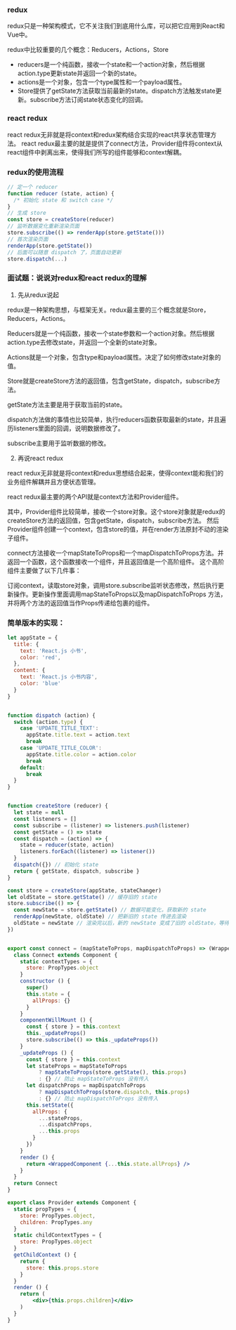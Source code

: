 ### redux
redux只是一种架构模式，它不关注我们到底用什么库，可以把它应用到React和Vue中。


redux中比较重要的几个概念：Reducers，Actions，Store
- reducers是一个纯函数，接收一个state和一个action对象，然后根据action.type更新state并返回一个新的state。
- actions是一个对象，包含一个type属性和一个payload属性。
- Store提供了getState方法获取当前最新的state。dispatch方法触发state更新。subscribe方法订阅state状态变化的回调。

### react redux
react redux无非就是将context和redux架构结合实现的react共享状态管理方法。
react redux最主要的就是提供了connect方法，Provider组件将context从react组件中剥离出来，使得我们所写的组件能够和context解耦。

### redux的使用流程
```js
// 定一个 reducer
function reducer (state, action) {
  /* 初始化 state 和 switch case */
}
// 生成 store
const store = createStore(reducer)
// 监听数据变化重新渲染页面
store.subscribe(() => renderApp(store.getState()))
// 首次渲染页面
renderApp(store.getState()) 
// 后面可以随意 dispatch 了，页面自动更新
store.dispatch(...)
```


### 面试题：说说对redux和react redux的理解
1. 先从redux说起

redux是一种架构思想，与框架无关。redux最主要的三个概念就是Store，Reducers，Actions。

Reducers就是一个纯函数，接收一个state参数和一个action对象。然后根据action.type去修改state，并返回一个全新的state对象。

Actions就是一个对象，包含type和payload属性。决定了如何修改state对象的值。

Store就是createStore方法的返回值，包含getState，dispatch，subscribe方法。

getState方法主要是用于获取当前的state。

dispatch方法做的事情也比较简单，执行reducers函数获取最新的state，并且遍历listeners里面的回调，说明数据修改了。

subscribe主要用于监听数据的修改。


2. 再说react redux

react redux无非就是将context和redux思想结合起来，使得context能和我们的业务组件解耦并且方便状态管理。

react redux最主要的两个API就是context方法和Provider组件。

其中，Provider组件比较简单，接收一个store对象。这个store对象就是redux的createStore方法的返回值，包含getState，dispatch，subscribe方法。
然后Provider组件创建一个context，包含store的值，并在render方法原封不动的渲染子组件。

connect方法接收一个mapStateToProps和一个mapDispatchToProps方法。并返回一个函数，这个函数接收一个组件，并且返回值是一个高阶组件。
这个高阶组件主要做了以下几件事：

订阅context，读取store对象，调用store.subscribe监听状态修改，然后执行更新操作。更新操作里面调用mapStateToProps以及mapDispatchToProps
方法，并将两个方法的返回值当作Props传递给包裹的组件。



### 简单版本的实现：

```jsx
let appState = {
  title: {
    text: 'React.js 小书',
    color: 'red',
  },
  content: {
    text: 'React.js 小书内容',
    color: 'blue'
  }
}


function dispatch (action) {
  switch (action.type) {
    case 'UPDATE_TITLE_TEXT':
      appState.title.text = action.text
      break
    case 'UPDATE_TITLE_COLOR':
      appState.title.color = action.color
      break
    default:
      break
  }
}


function createStore (reducer) {
  let state = null
  const listeners = []
  const subscribe = (listener) => listeners.push(listener)
  const getState = () => state
  const dispatch = (action) => {
    state = reducer(state, action)
    listeners.forEach((listener) => listener())
  }
  dispatch({}) // 初始化 state
  return { getState, dispatch, subscribe }
}

const store = createStore(appState, stateChanger)
let oldState = store.getState() // 缓存旧的 state
store.subscribe(() => {
  const newState = store.getState() // 数据可能变化，获取新的 state
  renderApp(newState, oldState) // 把新旧的 state 传进去渲染
  oldState = newState // 渲染完以后，新的 newState 变成了旧的 oldState，等待下一次数据变化重新渲染
})


export const connect = (mapStateToProps, mapDispatchToProps) => (WrappedComponent) => {
  class Connect extends Component {
    static contextTypes = {
      store: PropTypes.object
    }
    constructor () {
      super()
      this.state = {
        allProps: {}
      }
    }
    componentWillMount () {
      const { store } = this.context
      this._updateProps()
      store.subscribe(() => this._updateProps())
    }
    _updateProps () {
      const { store } = this.context
      let stateProps = mapStateToProps
          ? mapStateToProps(store.getState(), this.props)
          : {} // 防止 mapStateToProps 没有传入
      let dispatchProps = mapDispatchToProps
          ? mapDispatchToProps(store.dispatch, this.props)
          : {} // 防止 mapDispatchToProps 没有传入
      this.setState({
        allProps: {
          ...stateProps,
          ...dispatchProps,
          ...this.props
        }
      })
    }
    render () {
      return <WrappedComponent {...this.state.allProps} />
    }
  }
  return Connect
}

export class Provider extends Component {
  static propTypes = {
    store: PropTypes.object,
    children: PropTypes.any
  }
  static childContextTypes = {
    store: PropTypes.object
  }
  getChildContext () {
    return {
      store: this.props.store
    }
  }
  render () {
    return (
        <div>{this.props.children}</div>
    )
  }
}
```



